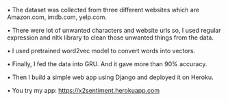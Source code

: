 
•	The dataset was collected from three different websites which are Amazon.com, imdb.com, yelp.com.

•	There were lot of unwanted characters and website urls so, I used regular expression and nltk library to clean those unwanted things from the data.

•	I used pretrained word2vec model to convert words into vectors.

•	Finally, I fed the data into GRU. And it gave more than 90% accuracy.

•	Then I build a simple web app using Django and deployed it on Heroku.

•	You try my app: https://x2sentiment.herokuapp.com
